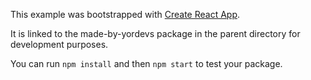 This example was bootstrapped with [Create React App](https://github.com/facebook/create-react-app).

It is linked to the made-by-yordevs package in the parent directory for development purposes.

You can run `npm install` and then `npm start` to test your package.
